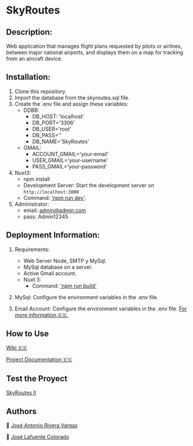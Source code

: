# SkyRoutes
## Description:
   
   Web application that manages flight plans requested by pilots or airlines, between major national airports, and displays them on a map for tracking from an aircraft device.

## Installation:
   1. Clone this repository.
   2. Import the database from the skyroutes.sql file.
   3. Create the .env file and assign these variables:
      - DDBB:
         - DB_HOST: 'localhost'
         - DB_PORT='3306'
         - DB_USER='root'
         - DB_PASS=''
         - DB_NAME='SkyRoutes'
      - GMAIL:
         - ACCOUNT_GMAIL='your-email'
         - USER_GMAIL='your-username'
         - PASS_GMAIL='your-password'
   4. Nuxt3:
      - npm install
      - Development Server: Start the development server on `http://localhost:3000`
      - Command: ['npm run dev'](https://nuxt.com/docs/getting-started/deployment).
  5. Administrator:
     - email: admin@admin.com
     - pass: Admin12345
   
## Deployment Information:
   1. Requirements:
      - Web Server Node, SMTP y MySql.
      - MySql database on a server.
      - Active Gmail account.
      - Nuxt 3:
         - Command: ['npm run build'](https://nuxt.com/docs/api/commands/build) 

   2. MySql: Configure the environment variables in the .env file.
   3. Email Account: Configure the environment variables in the .env file.
   [For more information :es:.](https://github.com/iesgrancapitan-proyectos/202324daw-diciembre-skyroutes-JoseLafuente-JoseAntonioRivera/wiki/Despliegue)

## How to Use
[Wiki :es:](https://github.com/iesgrancapitan-proyectos/202324daw-diciembre-skyroutes-JoseLafuente-JoseAntonioRivera/wiki)

[Project Documentation :es:](https://github.com/iesgrancapitan-proyectos/202324daw-diciembre-skyroutes-JoseLafuente-JoseAntonioRivera/wiki/6.-Documentaci%C3%B3n-del-proyecto)


## Test the Proyect
[SkyRoutes II](https://skyroutes2.vercel.app/)

   
## Authors
  :large_blue_diamond: [José Antonio Rivera Vargas](https://github.com/JoseAntonioRiveraVargas)

 :large_blue_diamond: [José Lafuente Colorado](https://github.com/JoseLafuenteColorado)




